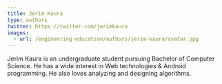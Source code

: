 ```yaml
---
title: Jerim Kaura
type: authors
twitter: https://twitter.com/jerimkaura
images:
  - url: /engineering-education/authors/jerim-kaura/avatar.jpg 
---
```

Jerim Kaura is an undergraduate student pursuing Bachelor of Computer Science. He has a wide interest in Web technologies & Android programming. He also loves analyzing and designing algorithms.